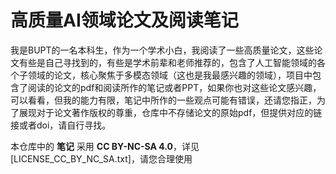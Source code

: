 # 高质量AI领域论文及阅读笔记

我是BUPT的一名本科生，作为一个学术小白，我阅读了一些高质量论文，这些论文有些是自己寻找到的，有些是学术前辈和老师推荐的，包含了人工智能领域的各个子领域的论文，核心聚焦于多模态领域（这也是我最感兴趣的领域），项目中包含了阅读的论文的pdf和阅读所作的笔记或者PPT，如果你也对这些论文感兴趣，可以看看，但我的能力有限，笔记中所作的一些观点可能有错误，还请您指正，为了展现对于论文著作版权的尊重，仓库中不存储论文的原始pdf，但提供对应的链接或者doi，请自行寻找。

本仓库中的 **笔记** 采用 **CC BY-NC-SA 4.0**，详见 [LICENSE_CC_BY_NC_SA.txt]，请您合理使用
